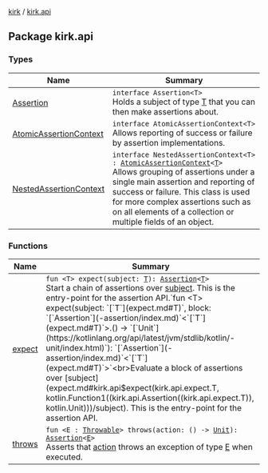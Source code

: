 [kirk](../index.md) / [kirk.api](./index.md)

## Package kirk.api

### Types

| Name | Summary |
|---|---|
| [Assertion](-assertion/index.md) | `interface Assertion<T>`<br>Holds a subject of type [T](-assertion/index.md#T) that you can then make assertions about. |
| [AtomicAssertionContext](-atomic-assertion-context/index.md) | `interface AtomicAssertionContext<T>`<br>Allows reporting of success or failure by assertion implementations. |
| [NestedAssertionContext](-nested-assertion-context/index.md) | `interface NestedAssertionContext<T> : `[`AtomicAssertionContext`](-atomic-assertion-context/index.md)`<`[`T`](-nested-assertion-context/index.md#T)`>`<br>Allows grouping of assertions under a single main assertion and reporting of success or failure. This class is used for more complex assertions such as on all elements of a collection or multiple fields of an object. |

### Functions

| Name | Summary |
|---|---|
| [expect](expect.md) | `fun <T> expect(subject: `[`T`](expect.md#T)`): `[`Assertion`](-assertion/index.md)`<`[`T`](expect.md#T)`>`<br>Start a chain of assertions over [subject](expect.md#kirk.api$expect(kirk.api.expect.T)/subject). This is the entry-point for the assertion API.`fun <T> expect(subject: `[`T`](expect.md#T)`, block: `[`Assertion`](-assertion/index.md)`<`[`T`](expect.md#T)`>.() -> `[`Unit`](https://kotlinlang.org/api/latest/jvm/stdlib/kotlin/-unit/index.html)`): `[`Assertion`](-assertion/index.md)`<`[`T`](expect.md#T)`>`<br>Evaluate a block of assertions over [subject](expect.md#kirk.api$expect(kirk.api.expect.T, kotlin.Function1((kirk.api.Assertion((kirk.api.expect.T)), kotlin.Unit)))/subject). This is the entry-point for the assertion API. |
| [throws](throws.md) | `fun <E : `[`Throwable`](https://kotlinlang.org/api/latest/jvm/stdlib/kotlin/-throwable/index.html)`> throws(action: () -> `[`Unit`](https://kotlinlang.org/api/latest/jvm/stdlib/kotlin/-unit/index.html)`): `[`Assertion`](-assertion/index.md)`<`[`E`](throws.md#E)`>`<br>Asserts that [action](throws.md#kirk.api$throws(kotlin.Function0((kotlin.Unit)))/action) throws an exception of type [E](throws.md#E) when executed. |
